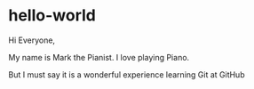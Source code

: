 # hello-world


Hi Everyone,


My name is Mark the Pianist. I love playing Piano. 

But I must say it is a wonderful experience learning Git at GitHub
